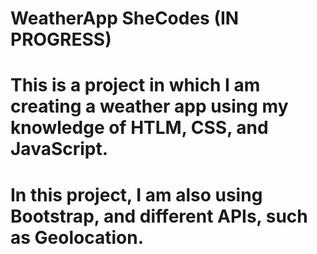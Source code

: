 # WeatherApp SheCodes (IN PROGRESS)

# This is a project in which I am creating a weather app using my knowledge of HTLM, CSS, and JavaScript.

# In this project, I am also using Bootstrap, and different APIs, such as Geolocation.
